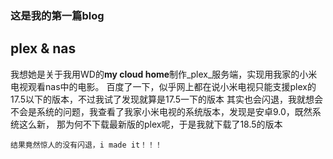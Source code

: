 ### 这是我的第一篇blog
## plex & nas

我想她是关于我用WD的**my cloud home**制作_plex_服务端，实现用我家的小米电视观看nas中的电影。
百度了一下，似乎网上都在说小米电视只能支援plex的17.5以下的版本，不过我试了发现就算是17.5一下的版本
其实也会闪退，我就想会不会是系统的问题，我查看了我家小米电视的系统版本，发现是安卓9.0，既然系统这么新，
那为何不下载最新版的plex呢，于是我就下载了18.5的版本
```
结果竟然惊人的没有闪退，i made it！！！
```

